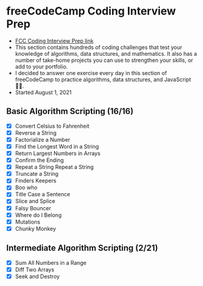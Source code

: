 # freeCodeCamp Coding Interview Prep
- [FCC Coding Interview Prep link](https://www.freecodecamp.org/learn/coding-interview-prep/)
- This section contains hundreds of coding challenges that test your knowledge of algorithms, data structures, and mathematics. It also has a number of take-home projects you can use to strengthen your skills, or add to your portfolio.
- I decided to answer one exercise every day in this section of freeCodeCamp to practice algorithms, data structures, and JavaScript 👨‍💻.
- Started August 1, 2021

## Basic Algorithm Scripting (16/16)
- [x] Convert Celsius to Fahrenheit 
- [x] Reverse a String
- [x] Factorialize a Number 
- [x] Find the Longest Word in a String 
- [x] Return Largest Numbers in Arrays
- [x] Confirm the Ending
- [x] Repeat a String Repeat a String
- [x] Truncate a String 
- [x] Finders Keepers
- [x] Boo who
- [x] Title Case a Sentence
- [x] Slice and Splice
- [x] Falsy Bouncer
- [x] Where do I Belong
- [x] Mutations
- [x] Chunky Monkey

## Intermediate Algorithm Scripting (2/21)
- [x] Sum All Numbers in a Range
- [x] Diff Two Arrays
- [x] Seek and Destroy